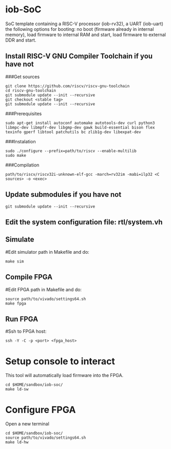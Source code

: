 # iob-SoC

SoC template containing a RISC-V processor (iob-rv32), a UART (iob-uart) the following options for booting: no boot (firmware already in internal memory), load firmware to internal RAM and start, load firmware to external DDR and start.

## Install RISC-V GNU Compiler Toolchain if you have not

###Get sources

```
git clone https://github.com/riscv/riscv-gnu-toolchain
cd riscv-gnu-toolchain
git submodule update --init --recursive
git checkout <stable tag>
git submodule update --init --recursive
```

###Prerequisites

```
sudo apt-get install autoconf automake autotools-dev curl python3 libmpc-dev libmpfr-dev libgmp-dev gawk build-essential bison flex texinfo gperf libtool patchutils bc zlib1g-dev libexpat-dev
```

###Instalation

```
sudo ./configure --prefix=path/to/riscv --enable-multilib
sudo make
```

###Compilation

```
path/to/riscv/riscv32i-unknown-elf-gcc -march=rv32im -mabi=ilp32 <C sources> -o <exec>
```

## Update submodules if you have not
``git submodule update --init --recursive``


## Edit the system configuration file: rtl/system.vh


## Simulate

#Edit simulator path in Makefile and do:

```
make sim
```

## Compile FPGA 

#Edit FPGA path in Makefile and do:

```
source path/to/vivado/settings64.sh
make fpga
```

## Run FPGA

#Ssh to FPGA host:
```
ssh -Y -C -p <port> <fpga_host>
```

# Setup console to interact

This tool will automatically load firmware into the FPGA.

```
cd $HOME/sandbox/iob-soc/
make ld-sw
```

# Configure FPGA

Open a new terminal

```
cd $HOME/sandbox/iob-soc/
source path/to/vivado/settings64.sh
make ld-hw
```

